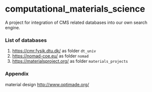 # computational_materials_science

A project for integration of CMS related databases into our own search engine.

### List of databases

1. https://cmr.fysik.dtu.dk/ as folder ```dt_univ```
2. https://nomad-coe.eu/ as folder ```nomad```
3. https://materialsproject.org/ as folder ```materials_projects```


### Appendix
material design  http://www.optimade.org/